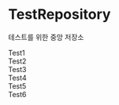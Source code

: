 # TestRepository
테스트를 위한 중앙 저장소

Test1 <br/>
Test2 <br/>
Test3 <br/>
Test4 <br/>
Test5 <br/>
Test6 <br/>
